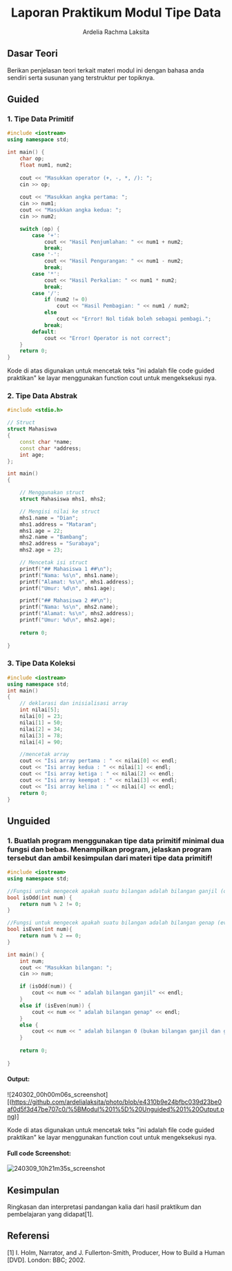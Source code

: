 # <h1 align="center">Laporan Praktikum Modul Tipe Data</h1>
<p align="center">Ardelia Rachma Laksita</p>

## Dasar Teori

Berikan penjelasan teori terkait materi modul ini dengan bahasa anda sendiri serta susunan yang terstruktur per topiknya.

## Guided 

### 1. Tipe Data Primitif

```C++
#include <iostream> 
using namespace std;

int main() {
    char op;
    float num1, num2;
    
    cout << "Masukkan operator (+, -, *, /): ";
    cin >> op;
    
    cout << "Masukkan angka pertama: ";
    cin >> num1;
    cout << "Masukkan angka kedua: ";
    cin >> num2;

    switch (op) {
        case '+':
            cout << "Hasil Penjumlahan: " << num1 + num2;
            break;
        case '-':
            cout << "Hasil Pengurangan: " << num1 - num2;
            break;
        case '*':
            cout << "Hasil Perkalian: " << num1 * num2;
            break;
        case '/':
            if (num2 != 0)
                cout << "Hasil Pembagian: " << num1 / num2;
            else
                cout << "Error! Nol tidak boleh sebagai pembagi.";
            break;
        default:
            cout << "Error! Operator is not correct";
    } 
    return 0;
}
```
Kode di atas digunakan untuk mencetak teks "ini adalah file code guided praktikan" ke layar menggunakan function cout untuk mengeksekusi nya.

### 2. Tipe Data Abstrak

```C++
#include <stdio.h>

// Struct
struct Mahasiswa
{
    const char *name;
    const char *address;
    int age;
};

int main()
{

    // Menggunakan struct
    struct Mahasiswa mhs1, mhs2;

    // Mengisi nilai ke struct
    mhs1.name = "Dian";
    mhs1.address = "Mataram";
    mhs1.age = 22;
    mhs2.name = "Bambang";
    mhs2.address = "Surabaya";
    mhs2.age = 23;

    // Mencetak isi struct
    printf("## Mahasiswa 1 ##\n");
    printf("Nama: %s\n", mhs1.name);
    printf("Alamat: %s\n", mhs1.address);
    printf("Umur: %d\n", mhs1.age);

    printf("## Mahasiswa 2 ##\n");
    printf("Nama: %s\n", mhs2.name);
    printf("Alamat: %s\n", mhs2.address);
    printf("Umur: %d\n", mhs2.age);
    
    return 0;
    
}
```

### 3. Tipe Data Koleksi

```C++
#include <iostream>
using namespace std;
int main()
{
    // deklarasi dan inisialisasi array
    int nilai[5];
    nilai[0] = 23;
    nilai[1] = 50;
    nilai[2] = 34;
    nilai[3] = 78;
    nilai[4] = 90;

    //mencetak array
    cout << "Isi array pertama : " << nilai[0] << endl;
    cout << "Isi array kedua : " << nilai[1] << endl;
    cout << "Isi array ketiga : " << nilai[2] << endl;
    cout << "Isi array keempat : " << nilai[3] << endl;
    cout << "Isi array kelima : " << nilai[4] << endl;
    return 0;
}
```

## Unguided 

### 1. Buatlah program menggunakan tipe data primitif minimal dua fungsi dan bebas. Menampilkan program, jelaskan program tersebut dan ambil kesimpulan dari materi tipe data primitif!

```C++
#include <iostream>
using namespace std;

//Fungsi untuk mengecek apakah suatu bilangan adalah bilangan ganjil (odd number)
bool isOdd(int num) {
    return num % 2 != 0;
}

//Fungsi untuk mengecek apakah suatu bilangan adalah bilangan genap (even number)
bool isEven(int num){
    return num % 2 == 0;
}

int main() {
    int num;
    cout << "Masukkan bilangan: ";
    cin >> num;

    if (isOdd(num)) {
        cout << num << " adalah bilangan ganjil" << endl;
    }
    else if (isEven(num)) {
        cout << num << " adalah bilangan genap" << endl;
    }
    else {
        cout << num << " adalah bilangan 0 (bukan bilangan ganjil dan genap)" << endl;
    }
        
    return 0; 
        
}
```

#### Output:
![240302_00h00m06s_screenshot][(https://github.com/ardelialaksita/photo/blob/e4310b9e24bfbc039d23be0af0d5f3d47be707c0/%5BModul%201%5D%20Unguided%201%20Output.png)]

Kode di atas digunakan untuk mencetak teks "ini adalah file code guided praktikan" ke layar menggunakan function cout untuk mengeksekusi nya.

#### Full code Screenshot:
![240309_10h21m35s_screenshot](https://github.com/ardelialaksita/photo/blob/e4310b9e24bfbc039d23be0af0d5f3d47be707c0/%5BModul%201%5D%20Unguided%201%20Full%20SS.png)


## Kesimpulan
Ringkasan dan interpretasi pandangan kalia dari hasil praktikum dan pembelajaran yang didapat[1].

## Referensi
[1] I. Holm, Narrator, and J. Fullerton-Smith, Producer, How to Build a Human [DVD]. London: BBC; 2002.
